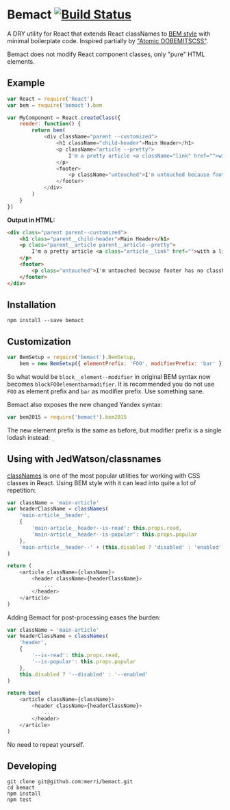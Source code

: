 # Bemact [![Build Status](https://travis-ci.org/Merri/bemact.svg?branch=master)](https://travis-ci.org/Merri/bemact)

A DRY utility for React that extends React classNames to [BEM style](https://en.bem.info/method/definitions/) with
minimal boilerplate code. Inspired partially by ["Atomic OOBEMITSCSS"](http://www.sitepoint.com/atomic-oobemitscss/).

Bemact does not modify React component classes, only "pure" HTML elements.

## Example

```js
var React = require('React')
var bem = require('bemact').bem

var MyComponent = React.createClass({
    render: function() {
        return bem(
            <div className="parent --customized">
                <h1 className="child-header">Main Header</h1>
                <p className="article --pretty">
                    I'm a pretty article <a className="link" href="">with a link</a>!
                </p>
                <footer>
                    <p className="untouched">I'm untouched because footer has no className.</p>
                </footer>
            </div>
        )
    }
})
```

**Output in HTML:**

```html
<div class="parent parent--customized">
    <h1 class="parent__child-header">Main Header</h1>
    <p class="parent__article parent__article--pretty">
        I'm a pretty article <a class="article__link" href="">with a link</a>!
    </p>
    <footer>
        <p class="untouched">I'm untouched because footer has no className.</p>
    </footer>
</div>
```

## Installation

```
npm install --save bemact
```

## Customization

```js
var BemSetup = require('bemact').BemSetup,
    bem = new BemSetup({ elementPrefix: 'FOO', modifierPrefix: 'bar' })
```

So what would be `block__element--modifier` in original BEM syntax now becomes `blockFOOelementbarmodifier`.
It is recommended you do not use `FOO` as element prefix and `bar` as modifier prefix. Use something sane.

Bemact also exposes the new changed Yandex syntax:

```js
var bem2015 = require('bemact').bem2015
```

The new element prefix is the same as before, but modifier prefix is a single lodash instead: `_`


## Using with JedWatson/classnames

[classNames](https://github.com/JedWatson/classnames) is one of the most popular utilities for working with CSS classes in React. Using BEM style with it can lead into quite a lot of repetition:

```js
var className = 'main-article'
var headerClassName = classNames(
    'main-article__header',
    {
        'main-article__header--is-read': this.props.read,
        'main-article__header--is-popular': this.props.popular
    },
    'main-article__header--' + (this.disabled ? 'disabled' : 'enabled')
)

return (
    <article className={className}>
        <header className={headerClassName}>
            ...
        </header>
    </article>
)
```

Adding Bemact for post-processing eases the burden:

```js
var className = 'main-article'
var headerClassName = classNames(
    'header',
    {
        '--is-read': this.props.read,
        '--is-popular': this.props.popular
    },
    this.disabled ? '--disabled' : '--enabled'
)

return bem(
    <article className={className}>
        <header className={headerClassName}>
            ...
        </header>
    </article>
)
```

No need to repeat yourself.


## Developing

```
git clone git@github.com:merri/bemact.git
cd bemact
npm install
npm test
```
